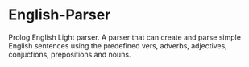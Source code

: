 # English-Parser
Prolog English Light parser.
A parser that can create and parse simple English sentences using the predefined vers, adverbs, adjectives, conjuctions, prepositions and nouns.
